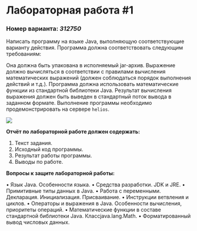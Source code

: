# Лабораторная работа #1
### Номер варианта: _312750_

Написать программу на языке Java, выполняющую соответствующие варианту действия. Программа должна соответствовать следующим требованиям:

Она должна быть упакована в исполняемый jar-архив.
Выражение должно вычисляться в соответствии с правилами вычисления математических выражений (должен соблюдаться порядок выполнения действий и т.д.).
Программа должна использовать математические функции из стандартной библиотеки Java.
Результат вычисления выражения должен быть выведен в стандартный поток вывода в заданном формате.
Выполнение программы необходимо продемонстрировать на сервере `helios`.

![](https://github.com/karillisa/Programming-/blob/master/Laboratory-work-1/01.png)

**Отчёт по лабораторной работе должен содержать:**

1. Текст задания.
2. Исходный код программы.
3. Результат работы программы.
4. Выводы по работе.

**Вопросы к защите лабораторной работы:**

•	Язык Java. Особенности языка.
•	Средства разработки. JDK и JRE.
•	Примитивные типы данных в Java.
•	Работа с переменными. Декларация. Инициализация. Присваивание.
•	Инструкции ветвления и циклов.
•	Операторы и выражения в Java. Особенности вычисления, приоритеты операций.
•	Математические функции в составе стандартной библиотеки Java. Классjava.lang.Math.
•	Форматированный вывод числовых данных.

